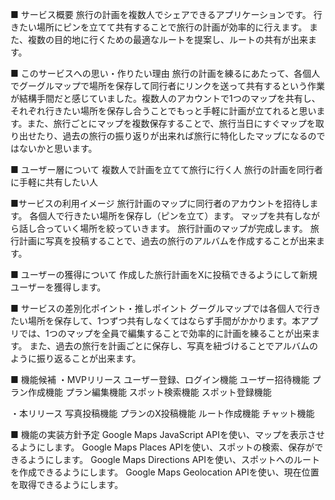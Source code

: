 ■ サービス概要
旅行の計画を複数人でシェアできるアプリケーションです。
行きたい場所にピンを立てて共有することで旅行の計画が効率的に行えます。
また、複数の目的地に行くための最適なルートを提案し、ルートの共有が出来ます。

■ このサービスへの思い・作りたい理由
旅行の計画を練るにあたって、各個人でグーグルマップで場所を保存して同行者にリンクを送って共有するという作業が結構手間だと感じていました。複数人のアカウントで1つのマップを共有し、それぞれ行きたい場所を保存し合うことでもっと手軽に計画が立てれると思います。また、旅行ごとにマップを複数保存することで、旅行当日にすぐマップを取り出せたり、過去の旅行の振り返りが出来れば旅行に特化したマップになるのではないかと思います。

■ ユーザー層について
複数人で計画を立てて旅行に行く人
旅行の計画を同行者に手軽に共有したい人

■サービスの利用イメージ
旅行計画のマップに同行者のアカウントを招待します。
各個人で行きたい場所を保存し（ピンを立て）ます。
マップを共有しながら話し合っていく場所を絞っていきます。
旅行計画のマップが完成します。
旅行計画に写真を投稿することで、過去の旅行のアルバムを作成することが出来ます。

■ ユーザーの獲得について
作成した旅行計画をXに投稿できるようにして新規ユーザーを獲得します。

■ サービスの差別化ポイント・推しポイント
グーグルマップでは各個人で行きたい場所を保存して、1つずつ共有しなくてはならず手間がかかります。本アプリでは、1つのマップを全員で編集することで効率的に計画を練ることが出来ます。
また、過去の旅行を計画ごとに保存し、写真を紐づけることでアルバムのように振り返ることが出来ます。

■ 機能候補
・MVPリリース
ユーザー登録、ログイン機能
ユーザー招待機能
プラン作成機能
プラン編集機能
スポット検索機能
スポット登録機能

・本リリース
写真投稿機能
プランのX投稿機能
ルート作成機能
チャット機能

■ 機能の実装方針予定
Google Maps JavaScript APIを使い、マップを表示させるようにします。
Google Maps Places APIを使い、スポットの検索、保存ができるようにします。
Google Maps Directions APIを使い、スポットへのルートを作成できるようにします。
Google Maps Geolocation APIを使い、現在位置を取得できるようにします。